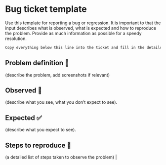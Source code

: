 # Bug ticket template

Use this template for reporting a bug or regression. It is important to that the input describes what is observed, what is expected and how to reproduce the problem. Provide as much information as possible for a speedy resolution.

~~~markdown
Copy everything below this line into the ticket and fill in the details.
~~~

## Problem definition 🐞

(describe the problem, add screenshots if relevant)

## Observed 🧐

(describe what you see, what you don’t expect to see).

## Expected ✅

(describe what you expect to see).

## Steps to reproduce 🐾

(a detailed list of steps taken to observe the problem) |
